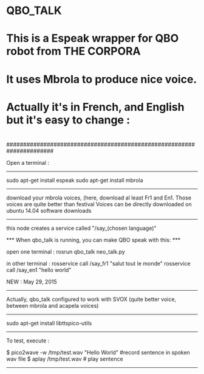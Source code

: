 QBO_TALK
========

#   This is a Espeak wrapper for QBO robot from THE CORPORA          #
#   It uses Mbrola to produce nice voice.                            #
#   Actually it's in French, and English  but it's easy to change :  #
#                                                                    #
######################################################################


Open a terminal :

*****************************
sudo apt-get install espeak
sudo apt-get install mbrola
***************************************************************************************************************
download your mbrola voices, (here, download al least Fr1 and En1. Those voices are quite better than festival
Voices can be directly downloaded on ubuntu 14.04 software downloads
***************************************************************************************************************


this node creates a service called "/say_(chosen language)"


*** When qbo_talk is running, you can make QBO speak with this: ***

open one terminal : rosrun qbo_talk neo_talk.py

in other terminal : rosservice call /say_fr1 "salut tout le monde"
                    rosservice call /say_en1 "hello world"






NEW  : May 29, 2015

***************************************************************************************************************

Actually, qbo_talk configured to work with SVOX (quite better voice, between mbrola and acapela voices)

********************************************
sudo apt-get install libttspico-utils
********************************************
To test, execute :

$ pico2wave -w /tmp/test.wav "Hello World"  #record sentence in spoken wav file
$ aplay /tmp/test.wav                       # play sentence
********************************************

